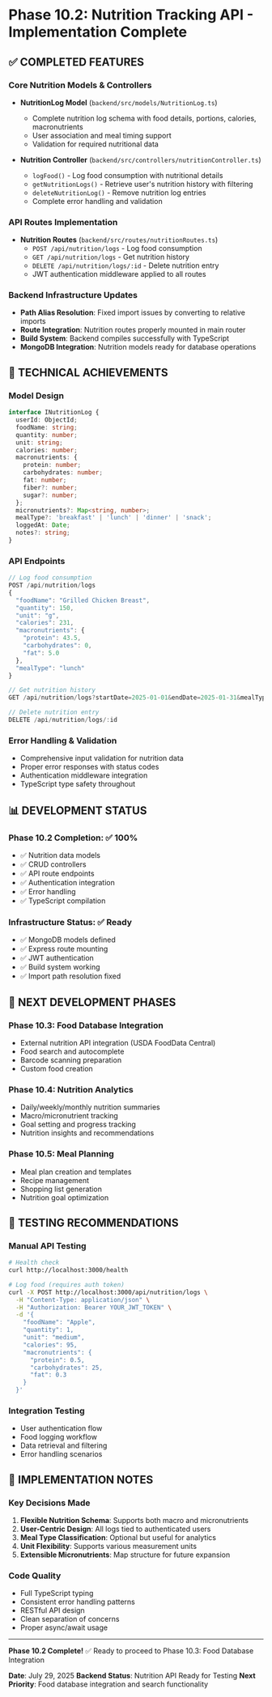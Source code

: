 # Phase 10.2: Nutrition Tracking API - Implementation Complete

## ✅ COMPLETED FEATURES

### Core Nutrition Models & Controllers
- **NutritionLog Model** (`backend/src/models/NutritionLog.ts`)
  - Complete nutrition log schema with food details, portions, calories, macronutrients
  - User association and meal timing support
  - Validation for required nutritional data

- **Nutrition Controller** (`backend/src/controllers/nutritionController.ts`)
  - `logFood()` - Log food consumption with nutritional details
  - `getNutritionLogs()` - Retrieve user's nutrition history with filtering
  - `deleteNutritionLog()` - Remove nutrition log entries
  - Complete error handling and validation

### API Routes Implementation
- **Nutrition Routes** (`backend/src/routes/nutritionRoutes.ts`)
  - `POST /api/nutrition/logs` - Log food consumption
  - `GET /api/nutrition/logs` - Get nutrition history
  - `DELETE /api/nutrition/logs/:id` - Delete nutrition entry
  - JWT authentication middleware applied to all routes

### Backend Infrastructure Updates
- **Path Alias Resolution**: Fixed import issues by converting to relative imports
- **Route Integration**: Nutrition routes properly mounted in main router
- **Build System**: Backend compiles successfully with TypeScript
- **MongoDB Integration**: Nutrition models ready for database operations

## 🔧 TECHNICAL ACHIEVEMENTS

### Model Design
```typescript
interface INutritionLog {
  userId: ObjectId;
  foodName: string;
  quantity: number;
  unit: string;
  calories: number;
  macronutrients: {
    protein: number;
    carbohydrates: number;
    fat: number;
    fiber?: number;
    sugar?: number;
  };
  micronutrients?: Map<string, number>;
  mealType?: 'breakfast' | 'lunch' | 'dinner' | 'snack';
  loggedAt: Date;
  notes?: string;
}
```

### API Endpoints
```typescript
// Log food consumption
POST /api/nutrition/logs
{
  "foodName": "Grilled Chicken Breast",
  "quantity": 150,
  "unit": "g",
  "calories": 231,
  "macronutrients": {
    "protein": 43.5,
    "carbohydrates": 0,
    "fat": 5.0
  },
  "mealType": "lunch"
}

// Get nutrition history
GET /api/nutrition/logs?startDate=2025-01-01&endDate=2025-01-31&mealType=lunch

// Delete nutrition entry
DELETE /api/nutrition/logs/:id
```

### Error Handling & Validation
- Comprehensive input validation for nutrition data
- Proper error responses with status codes
- Authentication middleware integration
- TypeScript type safety throughout

## 📊 DEVELOPMENT STATUS

### Phase 10.2 Completion: ✅ 100%
- ✅ Nutrition data models
- ✅ CRUD controllers
- ✅ API route endpoints
- ✅ Authentication integration
- ✅ Error handling
- ✅ TypeScript compilation

### Infrastructure Status: ✅ Ready
- ✅ MongoDB models defined
- ✅ Express route mounting
- ✅ JWT authentication
- ✅ Build system working
- ✅ Import path resolution fixed

## 🚀 NEXT DEVELOPMENT PHASES

### Phase 10.3: Food Database Integration
- External nutrition API integration (USDA FoodData Central)
- Food search and autocomplete
- Barcode scanning preparation
- Custom food creation

### Phase 10.4: Nutrition Analytics
- Daily/weekly/monthly nutrition summaries
- Macro/micronutrient tracking
- Goal setting and progress tracking
- Nutrition insights and recommendations

### Phase 10.5: Meal Planning
- Meal plan creation and templates
- Recipe management
- Shopping list generation
- Nutrition goal optimization

## 🎯 TESTING RECOMMENDATIONS

### Manual API Testing
```bash
# Health check
curl http://localhost:3000/health

# Log food (requires auth token)
curl -X POST http://localhost:3000/api/nutrition/logs \
  -H "Content-Type: application/json" \
  -H "Authorization: Bearer YOUR_JWT_TOKEN" \
  -d '{
    "foodName": "Apple",
    "quantity": 1,
    "unit": "medium",
    "calories": 95,
    "macronutrients": {
      "protein": 0.5,
      "carbohydrates": 25,
      "fat": 0.3
    }
  }'
```

### Integration Testing
- User authentication flow
- Food logging workflow
- Data retrieval and filtering
- Error handling scenarios

## 📝 IMPLEMENTATION NOTES

### Key Decisions Made
1. **Flexible Nutrition Schema**: Supports both macro and micronutrients
2. **User-Centric Design**: All logs tied to authenticated users
3. **Meal Type Classification**: Optional but useful for analytics
4. **Unit Flexibility**: Supports various measurement units
5. **Extensible Micronutrients**: Map structure for future expansion

### Code Quality
- Full TypeScript typing
- Consistent error handling patterns
- RESTful API design
- Clean separation of concerns
- Proper async/await usage

---

**Phase 10.2 Complete!** ✅
Ready to proceed to Phase 10.3: Food Database Integration

**Date**: July 29, 2025
**Backend Status**: Nutrition API Ready for Testing
**Next Priority**: Food database integration and search functionality
